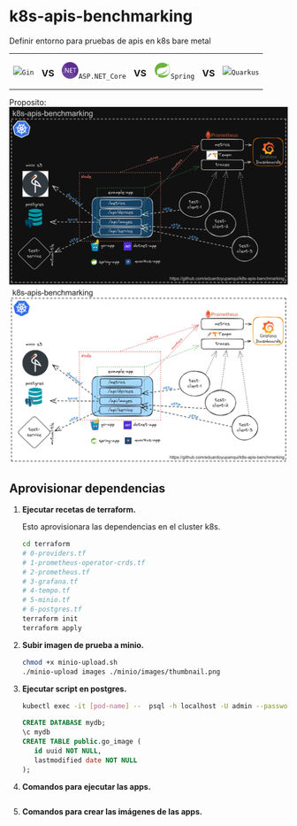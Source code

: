 # k8s-apis-benchmarking
Definir entorno para pruebas de apis en k8s bare metal
<table border="0">
   <tr>
      <td align="center" valign="middle">
         <code><img height="30" src="https://avatars.githubusercontent.com/u/7894478">Gin</code>
      </td>
      <td align="center" valign="middle">
         <h3>VS</h3>
      </td>
      <td align="center" valign="middle">
         <code><img height="30" src="https://raw.githubusercontent.com/github/explore/a92591a79a4ce31660058d7ccc66c79266931f61/topics/dotnet/dotnet.png">ASP.NET_Core</code>
      </td>
      <td align="center" valign="middle">
         <h3>VS</h3>
      </td>
      <td align="center" valign="middle">
         <code><img height="30" src="https://raw.githubusercontent.com/github/explore/80688e429a7d4ef2fca1e82350fe8e3517d3494d/topics/spring-boot/spring-boot.png">Spring</code>
      </td>
      <td align="center" valign="middle">
         <h3>VS</h3>
      </td>
      <td align="center" valign="middle">
         <code><img height="30" src="https://avatars.githubusercontent.com/u/47638783">Quarkus</code>
      </td>
   </tr>
</table>

Proposito:
    ![Diagram](docs/k8s-apis-benchmarking-dark.png#gh-dark-mode-only)
    ![Diagram](docs/k8s-apis-benchmarking-white.png#gh-light-mode-only)

## Aprovisionar dependencias
1. **Ejecutar recetas de terraform.**

    Esto aprovisionara las dependencias en el cluster k8s.
    ```bash
   cd terraform
   # 0-providers.tf
   # 1-prometheus-operator-crds.tf
   # 2-prometheus.tf
   # 3-grafana.tf
   # 4-tempo.tf
   # 5-minio.tf
   # 6-postgres.tf
   terraform init
   terraform apply
    ```

2. **Subir imagen de prueba a minio.**
   ```bash
   chmod +x minio-upload.sh
   ./minio-upload images ./minio/images/thumbnail.png
    ```
3. **Ejecutar script en postgres.**
   ```bash
   kubectl exec -it [pod-name] --  psql -h localhost -U admin --password -p 5432 postgresdb
   ```
   ```sql
   CREATE DATABASE mydb;
   \c mydb
   CREATE TABLE public.go_image (
      id uuid NOT NULL,
      lastmodified date NOT NULL
   );
    ```
4. **Comandos para ejecutar las apps.**
   ```bash
    ```
5. **Comandos para crear las imágenes de las apps.**
   ```bash
    ```
